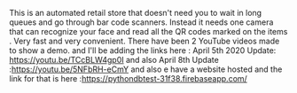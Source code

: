 This is an automated retail store that doesn't need you to wait in long queues and go through bar code scanners. Instead it needs one camera that can recognize your face and read all the QR codes marked on the items . Very fast and very convenient.  There have been 2 YouTube videos made to show a demo. and I'll be adding the links here : April 5th 2020 Update: https://youtu.be/TCcBLW4gp0I and also April 8th Update :https://youtu.be/5NFbRH-eCmY and also e have a website hosted and the link for that is here :https://pythondbtest-31f38.firebaseapp.com/
